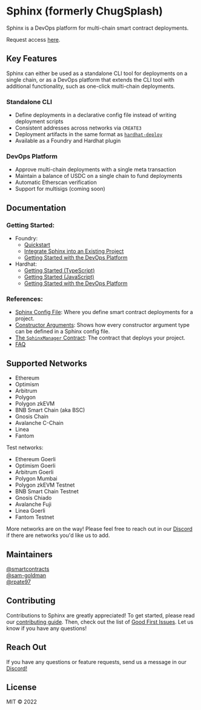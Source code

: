 # Sphinx (formerly ChugSplash)

Sphinx is a DevOps platform for multi-chain smart contract deployments.

Request access [here](https://sphinx.dev).

## Key Features

Sphinx can either be used as a standalone CLI tool for deployments on a single chain, or as a DevOps platform that extends the CLI tool with additional functionality, such as one-click multi-chain deployments.

### Standalone CLI
- Define deployments in a declarative config file instead of writing deployment scripts
- Consistent addresses across networks via `CREATE3`
- Deployment artifacts in the same format as [`hardhat-deploy`](https://github.com/wighawag/hardhat-deploy)
- Available as a Foundry and Hardhat plugin

### DevOps Platform
- Approve multi-chain deployments with a single meta transaction
- Maintain a balance of USDC on a single chain to fund deployments
- Automatic Etherscan verification
- Support for multisigs (coming soon)

## Documentation

### Getting Started:
- Foundry:
  - [Quickstart](https://github.com/sphinx-labs/sphinx/blob/develop/docs/cli-foundry-quickstart.md)
  - [Integrate Sphinx into an Existing Project](https://github.com/sphinx-labs/sphinx/blob/develop/docs/cli-foundry-existing-project.md)
  - [Getting Started with the DevOps Platform](https://github.com/sphinx-labs/sphinx/blob/develop/docs/ops-foundry-getting-started.md)
- Hardhat:
  - [Getting Started (TypeScript)](https://github.com/sphinx-labs/sphinx/blob/develop/docs/cli-hardhat-ts-getting-started.md)
  - [Getting Started (JavaScript)](https://github.com/sphinx-labs/sphinx/blob/develop/docs/cli-hardhat-js-getting-started.md)
  - [Getting Started with the DevOps Platform](https://github.com/sphinx-labs/sphinx/blob/develop/docs/ops-hardhat-getting-started.md)

### References:
- [Sphinx Config File](https://github.com/sphinx-labs/sphinx/blob/develop/docs/config-file.md): Where you define smart contract deployments for a project.
- [Constructor Arguments](https://github.com/sphinx-labs/sphinx/blob/develop/docs/constructor-args.md): Shows how every constructor argument type can be defined in a Sphinx config file.
- [The `SphinxManager` Contract](https://github.com/sphinx-labs/sphinx/blob/develop/docs/sphinx-manager.md): The contract that deploys your project.
- [FAQ](https://github.com/sphinx-labs/sphinx/blob/develop/docs/faq.md)

## Supported Networks

* Ethereum
* Optimism
* Arbitrum
* Polygon
* Polygon zkEVM
* BNB Smart Chain (aka BSC)
* Gnosis Chain
* Avalanche C-Chain
* Linea
* Fantom

Test networks:
* Ethereum Goerli
* Optimism Goerli
* Arbitrum Goerli
* Polygon Mumbai
* Polygon zkEVM Testnet
* BNB Smart Chain Testnet
* Gnosis Chiado
* Avalanche Fuji
* Linea Goerli
* Fantom Testnet

More networks are on the way! Please feel free to reach out in our [Discord](https://discord.gg/7Gc3DK33Np) if there are networks you'd like us to add.

## Maintainers

[@smartcontracts](https://github.com/smartcontracts)\
[@sam-goldman](https://github.com/sam-goldman)\
[@rpate97](https://github.com/RPate97)

## Contributing

Contributions to Sphinx are greatly appreciated! To get started, please read our [contributing guide](https://github.com/sphinx/sphinx/blob/develop/CONTRIBUTING.md). Then, check out the list of [Good First Issues](https://github.com/sphinx/sphinx/contribute). Let us know if you have any questions!

## Reach Out

If you have any questions or feature requests, send us a message in our [Discord!](https://discord.gg/7Gc3DK33Np)

## License

MIT © 2022
